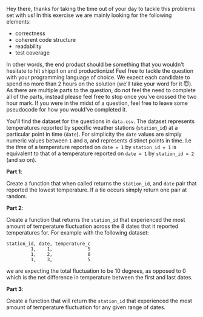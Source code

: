 Hey there, thanks for taking the time out of your day to tackle this problems set with us! In this
exercise we are mainly looking for the following elements:

* correctness
* coherent code structure
* readability
* test coverage

In other words, the end product should be something that you wouldn't hesitate to hit shippit on and
productionize! Feel free to tackle the question with your programming language of choice.
We expect each candidate to spend no more than 2 hours on the solution (we'll take your
word for it 😇). As there are multiple parts to the question, do not feel the need to complete all
of the parts, instead please feel free to stop once you've crossed the two hour mark. If you were in
the midst of a question, feel free to leave some pseudocode for how you would've completed it.

You'll find the dataset for the questions in `data.csv`. The dataset represents temperatures reported
by specific weather stations (`station_id`) at a particular point in time (`date`).
For simplicity the `date` values are simply numeric values between `1` and `8`, and represents distinct
points in time. I.e the *time* of a temperature reported on `date = 1` by `station_id = 1` is equivalent
to that of a temperature reported on `date = 1` by `station_id = 2` (and so on).

**Part 1**:

Create a function that when called returns the `station_id`, and `date` pair that reported the
lowest temperature. If a tie occurs simply return one pair at random.

**Part 2**:

Create a function that returns the `station_id` that experienced the most amount of temperature
fluctuation across the 8 dates that it reported temperatures for. For example with the following dataset:

    station_id, date, temperature_c
             1,    1,             5
             1,    2,             0
             1,    3,             5

we are expecting the total fluctuation to be 10 degrees, as opposed to 0 which is the net difference
in temperature between the first and last dates.

**Part 3**:

Create a function that will return the `station_id` that experienced the most amount of temperature
fluctuation for any given range of dates.
